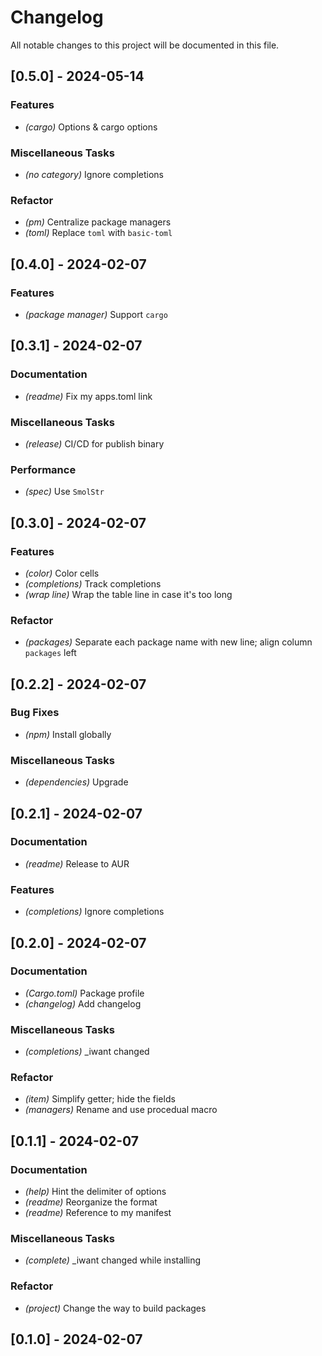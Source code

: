 # Changelog

All notable changes to this project will be documented in this file.

## [0.5.0] - 2024-05-14

### Features

- *(cargo)* Options & cargo options

### Miscellaneous Tasks
- *(no category)* Ignore completions


### Refactor

- *(pm)* Centralize package managers
- *(toml)* Replace `toml` with `basic-toml`

## [0.4.0] - 2024-02-07

### Features

- *(package manager)* Support `cargo`

## [0.3.1] - 2024-02-07

### Documentation

- *(readme)* Fix my apps.toml link

### Miscellaneous Tasks

- *(release)* CI/CD for publish binary

### Performance

- *(spec)* Use `SmolStr`

## [0.3.0] - 2024-02-07

### Features

- *(color)* Color cells
- *(completions)* Track completions
- *(wrap line)* Wrap the table line in case it's too long

### Refactor

- *(packages)* Separate each package name with new line; align column `packages` left

## [0.2.2] - 2024-02-07

### Bug Fixes

- *(npm)* Install globally

### Miscellaneous Tasks

- *(dependencies)* Upgrade

## [0.2.1] - 2024-02-07

### Documentation

- *(readme)* Release to AUR

### Features

- *(completions)* Ignore completions

## [0.2.0] - 2024-02-07

### Documentation

- *(Cargo.toml)* Package profile
- *(changelog)* Add changelog

### Miscellaneous Tasks

- *(completions)* _iwant changed

### Refactor

- *(item)* Simplify getter; hide the fields
- *(managers)* Rename and use procedual macro

## [0.1.1] - 2024-02-07

### Documentation

- *(help)* Hint the delimiter of options
- *(readme)* Reorganize the format
- *(readme)* Reference to my manifest

### Miscellaneous Tasks

- *(complete)* _iwant changed while installing

### Refactor

- *(project)* Change the way to build packages

## [0.1.0] - 2024-02-07

<!-- generated by git-cliff -->
